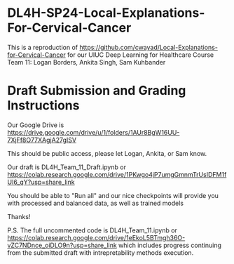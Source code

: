 # DL4H-SP24-Local-Explanations-For-Cervical-Cancer
This is a reproduction of https://github.com/cwayad/Local-Explanations-for-Cervical-Cancer for our UIUC Deep Learning for Healthcare Course
Team 11: Logan Borders, Ankita Singh, Sam Kuhbander

# Draft Submission and Grading Instructions
Our Google Drive is https://drive.google.com/drive/u/1/folders/1AUr8BgW16UU-7XjFf8O77XAgjA27gISV

This should be public access, please let Logan, Ankita, or Sam know.

Our draft is DL4H_Team_11_Draft.ipynb or https://colab.research.google.com/drive/1PKwgo4jP7umgGmnmTrUsIDFM1fUI6_qY?usp=share_link

You should be able to "Run all" and our nice checkpoints will provide you with processed and balanced data, as well as trained models

Thanks!

P.S. The full uncommented code is DL4H_Team_11.ipynb or https://colab.research.google.com/drive/1eEkoL5BTmgh36O-vZC7NDnce_oiDLO9n?usp=share_link which includes progress continuing from the submitted draft with intrepretability methods execution. 








